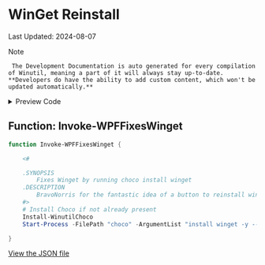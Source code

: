 # WinGet Reinstall

Last Updated: 2024-08-07


> [!NOTE]
     The Development Documentation is auto generated for every compilation of Winutil, meaning a part of it will always stay up-to-date. **Developers do have the ability to add custom content, which won't be updated automatically.**


<!-- BEGIN CUSTOM CONTENT -->

<!-- END CUSTOM CONTENT -->

<details>
<summary>Preview Code</summary>

```json
{
  "Content": "WinGet Reinstall",
  "category": "Fixes",
  "panel": "1",
  "Order": "a044_",
  "Type": "Button",
  "ButtonWidth": "300",
  "link": "https://christitustech.github.io/Winutil/dev/features/Fixes/Winget"
}
```

</details>

## Function: Invoke-WPFFixesWinget

```powershell
function Invoke-WPFFixesWinget {

    <#

    .SYNOPSIS
        Fixes Winget by running choco install winget
    .DESCRIPTION
        BravoNorris for the fantastic idea of a button to reinstall winget
    #>
    # Install Choco if not already present
    Install-WinutilChoco
    Start-Process -FilePath "choco" -ArgumentList "install winget -y --force" -NoNewWindow -Wait

}

```


<!-- BEGIN SECOND CUSTOM CONTENT -->

<!-- END SECOND CUSTOM CONTENT -->


[View the JSON file](https://github.com/ChrisTitusTech/Winutil/tree/main/config/feature.json)

